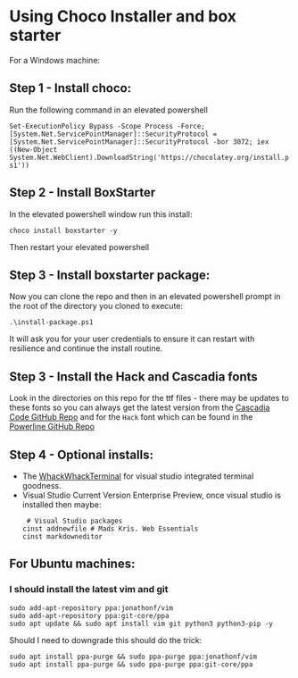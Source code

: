 # Using Choco Installer and box starter

For a Windows machine:

## Step 1 - Install choco:

Run the following command in an elevated powershell

`Set-ExecutionPolicy Bypass -Scope Process -Force; [System.Net.ServicePointManager]::SecurityProtocol = [System.Net.ServicePointManager]::SecurityProtocol -bor 3072; iex ((New-Object System.Net.WebClient).DownloadString('https://chocolatey.org/install.ps1'))`

## Step 2 - Install BoxStarter
In the elevated powershell window run this install:

`choco install boxstarter -y`

Then restart your elevated powershell

## Step 3 - Install boxstarter package:
Now you can clone the repo and then in an elevated powershell prompt in the root of the directory you cloned to execute:

```
.\install-package.ps1 
```

It will ask you for your user credentials to ensure it can restart with resilience and continue the install routine.

## Step 3 - Install the Hack and Cascadia fonts
Look in the directories on this repo for the ttf files - there may be updates to these fonts so you can always get the latest version from the [Cascadia Code GitHub Repo](https://github.com/microsoft/cascadia-code/releases) and for the `Hack` font which can be found in the [Powerline GitHub Repo](https://github.com/powerline/fonts/tree/master/Hack)


## Step 4 - Optional installs:
* The [WhackWhackTerminal](https://marketplace.visualstudio.com/items?itemName=dos-cafe.WhackWhackTerminal) for visual studio integrated terminal goodness.
* Visual Studio Current Version Enterprise Preview, once visual studio is installed then maybe:
    ```
     # Visual Studio packages
    cinst addnewfile # Mads Kris. Web Essentials
    cinst markdowneditor
    ```


## For Ubuntu machines:

### I should install the latest vim and git
```shell
sudo add-apt-repository ppa:jonathonf/vim
sudo add-apt-repository ppa:git-core/ppa
sudo apt update && sudo apt install vim git python3 python3-pip -y
```

Should I need to downgrade this should do the trick:
```shell
sudo apt install ppa-purge && sudo ppa-purge ppa:jonathonf/vim
sudo apt install ppa-purge && sudo ppa-purge ppa:git-core/ppa